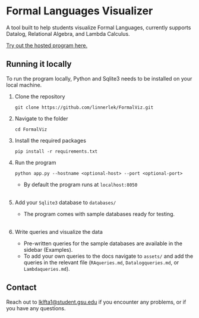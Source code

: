 # Formal Languages Visualizer
A tool built to help students visualize Formal Languages, currently supports Datalog, Relational Algebra, and Lambda Calculus.

[Try out the hosted program here.](http://tinman.cs.gsu.edu:5021/)

## Running it locally

To run the program locally, Python and Sqlite3 needs to be installed on your local machine.

1. Clone the repository 

    ```
    git clone https://github.com/linnerlek/FormalViz.git 
    ```

2. Navigate to the folder

    ```
    cd FormalViz
    ```

3. Install the required packages

    ```
    pip install -r requirements.txt
    ```

4. Run the program

    ```
    python app.py --hostname <optional-host> --port <optional-port>
    ```

    - By default the program runs at `localhost:8050`
    <br>

5. Add your `Sqlite3` database to `databases/`

    - The program comes with sample databases ready for testing.
    <br>

6. Write queries and visualize the data

    - Pre-written queries for the sample databases are available in the sidebar (Examples). 
    - To add your own queries to the docs navigate to `assets/` and add the queries in the relevant file (`RAqueries.md`, `Datalogqueries.md`, or `Lambdaqueries.md`).

## Contact

Reach out to [lklfta1@student.gsu.edu](mailto:lklfta1@student.gsu.edu) if you encounter any problems, or if you have any questions.